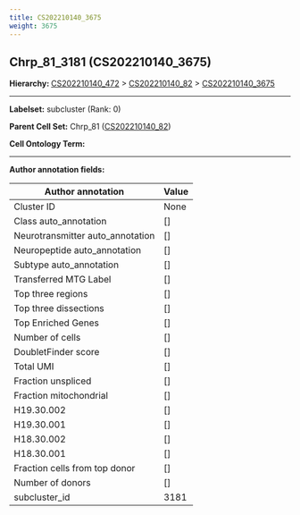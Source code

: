 ```yaml
---
title: CS202210140_3675
weight: 3675
---
```

## Chrp_81_3181 (CS202210140_3675)
<b>Hierarchy: </b>
[CS202210140_472](../CS202210140_472) >
[CS202210140_82](../CS202210140_82) >
[CS202210140_3675](../CS202210140_3675)

---


**Labelset:** subcluster (Rank: 0)

**Parent Cell Set:** Chrp_81 ([CS202210140_82](../CS202210140_82))



**Cell Ontology Term:** 

[MARKER GENES.]: #


---

[TRANSFERRED ANNOTATIONS.]: #


[AUTHOR ANNOTATION FIELDS.]: #


**Author annotation fields:**

| Author annotation | Value |
|-------------------|-------|
|Cluster ID|None|
|Class auto_annotation|[]|
|Neurotransmitter auto_annotation|[]|
|Neuropeptide auto_annotation|[]|
|Subtype auto_annotation|[]|
|Transferred MTG Label|[]|
|Top three regions|[]|
|Top three dissections|[]|
|Top Enriched Genes|[]|
|Number of cells|[]|
|DoubletFinder score|[]|
|Total UMI|[]|
|Fraction unspliced|[]|
|Fraction mitochondrial|[]|
|H19.30.002|[]|
|H19.30.001|[]|
|H18.30.002|[]|
|H18.30.001|[]|
|Fraction cells from top donor|[]|
|Number of donors|[]|
|subcluster_id|3181|
